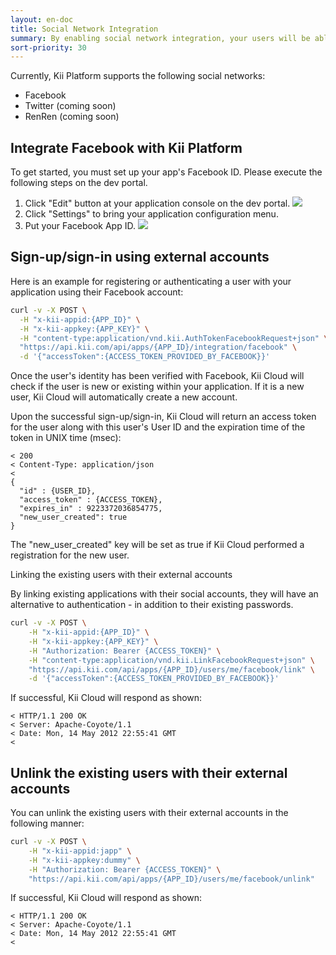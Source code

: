 ```yaml
---
layout: en-doc
title: Social Network Integration
summary: By enabling social network integration, your users will be able to register using a social network - or link their existing application account to the network.
sort-priority: 30
---
```

Currently, Kii Platform supports the following social networks:

* Facebook
* Twitter (coming soon)
* RenRen (coming soon)

## Integrate Facebook with Kii Platform

To get started, you must set up your app's Facebook ID.  Please execute the following steps on the dev portal.

1. Click "Edit" button at your application console on the dev portal.
    ![](01.png)
1. Click "Settings" to bring your application configuration menu.
1. Put your Facebook App ID.
    ![](02.png)

## Sign-up/sign-in using external accounts

Here is an example for registering or authenticating a user with your application using their Facebook account:

```sh
curl -v -X POST \
  -H "x-kii-appid:{APP_ID}" \
  -H "x-kii-appkey:{APP_KEY}" \
  -H "content-type:application/vnd.kii.AuthTokenFacebookRequest+json" \
  "https://api.kii.com/api/apps/{APP_ID}/integration/facebook" \
  -d '{"accessToken":{ACCESS_TOKEN_PROVIDED_BY_FACEBOOK}}'
```

Once the user's identity has been verified with Facebook, Kii Cloud will check if the user is new or existing within your application.  If it is a new user, Kii Cloud will automatically create a new account.

Upon the successful sign-up/sign-in, Kii Cloud will return an access token for the user along with this user's User ID and the expiration time of the token in UNIX time (msec):

```
< 200
< Content-Type: application/json
<
{
  "id" : {USER_ID},
  "access_token" : {ACCESS_TOKEN},
  "expires_in" : 9223372036854775,
  "new_user_created": true
}
```

The "new\_user\_created" key will be set as true if Kii Cloud performed a registration for the new user.

Linking the existing users with their external accounts

By linking existing applications with their social accounts, they will have an alternative to authentication - in addition to their existing passwords.

```sh
curl -v -X POST \
    -H "x-kii-appid:{APP_ID}" \
    -H "x-kii-appkey:{APP_KEY}" \
    -H "Authorization: Bearer {ACCESS_TOKEN}" \
    -H "content-type:application/vnd.kii.LinkFacebookRequest+json" \
    "https://api.kii.com/api/apps/{APP_ID}/users/me/facebook/link" \
    -d '{"accessToken":{ACCESS_TOKEN_PROVIDED_BY_FACEBOOK}}'
```

If successful, Kii Cloud will respond as shown:

```
< HTTP/1.1 200 OK
< Server: Apache-Coyote/1.1
< Date: Mon, 14 May 2012 22:55:41 GMT
<
```

## Unlink the existing users with their external accounts

You can unlink the existing users with their external accounts in the following manner:

```sh
curl -v -X POST \
    -H "x-kii-appid:japp" \
    -H "x-kii-appkey:dummy" \
    -H "Authorization: Bearer {ACCESS_TOKEN}" \
    "https://api.kii.com/api/apps/{APP_ID}/users/me/facebook/unlink"
```

If successful, Kii Cloud will respond as shown:

```
< HTTP/1.1 200 OK
< Server: Apache-Coyote/1.1
< Date: Mon, 14 May 2012 22:55:41 GMT
<
```
